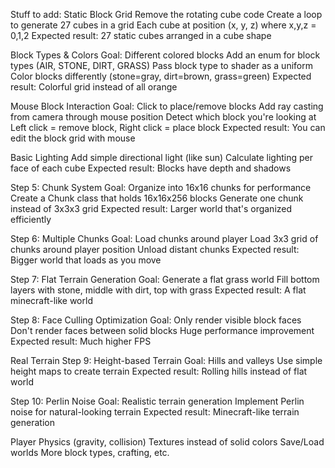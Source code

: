 


Stuff to add:
Static Block Grid
Remove the rotating cube code
Create a loop to generate 27 cubes in a grid
Each cube at position (x, y, z) where x,y,z = 0,1,2
Expected result: 27 static cubes arranged in a cube shape

Block Types & Colors
Goal: Different colored blocks
Add an enum for block types (AIR, STONE, DIRT, GRASS)
Pass block type to shader as a uniform
Color blocks differently (stone=gray, dirt=brown, grass=green)
Expected result: Colorful grid instead of all orange

Mouse Block Interaction
Goal: Click to place/remove blocks
Add ray casting from camera through mouse position
Detect which block you're looking at
Left click = remove block, Right click = place block
Expected result: You can edit the block grid with mouse

Basic Lighting
Add simple directional light (like sun)
Calculate lighting per face of each cube
Expected result: Blocks have depth and shadows

Step 5: Chunk System
Goal: Organize into 16x16 chunks for performance
Create a Chunk class that holds 16x16x256 blocks
Generate one chunk instead of 3x3x3 grid
Expected result: Larger world that's organized efficiently

Step 6: Multiple Chunks
Goal: Load chunks around player
Load 3x3 grid of chunks around player position
Unload distant chunks
Expected result: Bigger world that loads as you move

Step 7: Flat Terrain Generation
Goal: Generate a flat grass world
Fill bottom layers with stone, middle with dirt, top with grass
Expected result: A flat minecraft-like world

Step 8: Face Culling Optimization
Goal: Only render visible block faces
Don't render faces between solid blocks
Huge performance improvement
Expected result: Much higher FPS


Real Terrain
Step 9: Height-based Terrain
Goal: Hills and valleys
Use simple height maps to create terrain
Expected result: Rolling hills instead of flat world

Step 10: Perlin Noise
Goal: Realistic terrain generation
Implement Perlin noise for natural-looking terrain
Expected result: Minecraft-like terrain generation


Player Physics (gravity, collision)
Textures instead of solid colors
Save/Load worlds
More block types, crafting, etc.